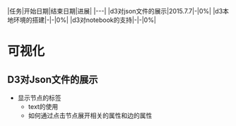 |任务|开始日期|结束日期|进展|
|---|
|d3对json文件的展示|2015.7.7|-|0%|
|d3本地环境的搭建|-|-|0%|
|d3对notebook的支持|-|-|0%|

# 可视化
## D3对Json文件的展示
- 显示节点的标签
	- text的使用
	- 如何通过点击节点展开相关的属性和边的属性